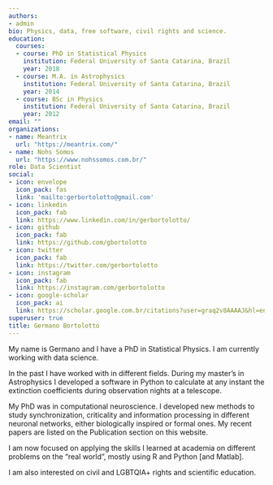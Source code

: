 ```yaml
---
authors:
- admin
bio: Physics, data, free software, civil rights and science.
education:
  courses:
  - course: PhD in Statistical Physics
    institution: Federal University of Santa Catarina, Brazil
    year: 2018
  - course: M.A. in Astrophysics
    institution: Federal University of Santa Catarina, Brazil
    year: 2014
  - course: BSc in Physics
    institution: Federal University of Santa Catarina, Brazil
    year: 2012
email: ""
organizations:
- name: Meantrix
  url: "https://meantrix.com/"
- name: Nohs Somos
  url: "https://www.nohssomos.com.br/"
role: Data Scientist
social:
- icon: envelope
  icon_pack: fas
  link: 'mailto:gerbortolotto@gmail.com'
- icon: linkedin
  icon_pack: fab
  link: https://www.linkedin.com/in/gerbortolotto/
- icon: github
  icon_pack: fab
  link: https://github.com/gbortolotto
- icon: twitter
  icon_pack: fab
  link: https://twitter.com/gerbortolotto
- icon: instagram
  icon_pack: fab
  link: https://instagram.com/gerbortolotto
- icon: google-scholar
  icon_pack: ai
  link: https://scholar.google.com.br/citations?user=graq2v8AAAAJ&hl=en
superuser: true
title: Germano Bortolotto
---
```


My name is Germano and I have a PhD in Statistical Physics. I am currently working with data science.

In the past I have worked with in different fields. During my master’s in Astrophysics I developed a software in Python to calculate at any instant the extinction coefficients during observation nights at a telescope.

My PhD was in computational neuroscience. I developed new methods to study synchronization, criticality and information processing in different neuronal networks, either biologically inspired or formal ones. My recent papers are listed on the Publication section on this website.

I am now focused on applying the skills I learned at academia on different problems on the “real world”, mostly using R and Python [and Matlab].

I am also interested on civil and LGBTQIA+ rights and scientific education.